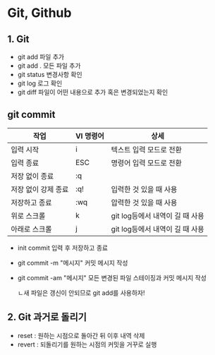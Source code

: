 Git, Github
======================
## 1. Git
* git add    파일 추가
* git add .  모든 파일 추가
* git status 변경사항 확인
* git log    로그 확인
* git diff   파일이 어떤 내용으로 추가 혹은 변경되었는지 확인

git commit
-------
|작업|VI 명령어|상세|
|------|---|---|
|입력 시작|i|텍스트 입력 모드로 전환|
|입력 종료|ESC|명령어 입력 모드로 전환|
|저장 없이 종료|:q||
|저장 없이 강제 종료|:q!|입력한 것 있을 때 사용|
|저장하고 종료|:wq|압력한 것 있을 때 사용|
|위로 스크롤|k|git log등에서 내역이 길 때 사용|
|아래로 스크롤|j|git log등에서 내역이 길 때 사용|

* init commit            입력 후 저장하고 종료
* git commit -m "메시지"  커밋 메시지 작성
* git commit -am "메시지" 모든 변경된 파일 스테이징과 커밋 메시지 작성

  ㄴ새 파일은 갱신이 안되므로 git add를 사용하자!

## 2. Git 과거로 돌리기
* reset  : 원하는 시점으로 돌아간 뒤 이후 내역 삭제
* revert : 되돌리기를 원하는 시점의 커밋을 거꾸로 실행
